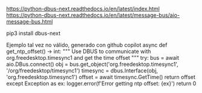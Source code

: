 https://python-dbus-next.readthedocs.io/en/latest/index.html
https://python-dbus-next.readthedocs.io/en/latest/message-bus/aio-message-bus.html

pip3 install dbus-next


Ejemplo tal vez no válido, generado con github copilot
async def get_ntp_offset() -> int:
    """
    Use DBUS to communicate with org.freedesktop.timesync1 and get the time offset
    """
    try:
        bus = await aio.DBus.connect()
        obj = bus.get_object('org.freedesktop.timesync1', '/org/freedesktop/timesync1')
        timesync = dbus.Interface(obj, 'org.freedesktop.timesync1')
        offset = await timesync.GetTime()
        return offset
    except Exception as ex:
        logger.error(f'Error getting ntp offset: {ex}')
        return 0

